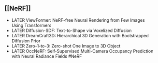 ## [[NeRF]]
- LATER ViewFormer: NeRF-free Neural Rendering from Few Images Using Transformers
- LATER Diffusion-SDF: Text-to-Shape via Voxelized Diffusion
- LATER DreamCraft3D: Hierarchical 3D Generation with Bootstrapped Diffusion Prior
- LATER Zero-1-to-3: Zero-shot One Image to 3D Object
- LATER OccNeRF: Self-Supervised Multi-Camera Occupancy Prediction with Neural
  Radiance Fields #NeRF
